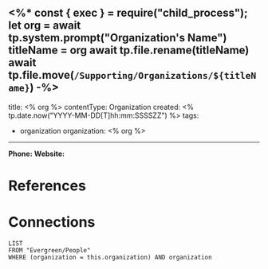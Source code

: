 <%*
const { exec } = require("child_process");
let org = await tp.system.prompt("Organization's Name")
titleName = org
await tp.file.rename(titleName)
await
tp.file.move(`/Supporting/Organizations/${titleName}`)
-%>
---
title: <% org %>
contentType: Organization
created: <% tp.date.now("YYYY-MM-DD[T]hh:mm:SSSSZZ") %>
tags:
- organization
organization: <% org %>
---

**Phone:**
**Website:**

# References

# Connections
```dataview
LIST 
FROM "Evergreen/People"
WHERE (organization = this.organization) AND organization
```